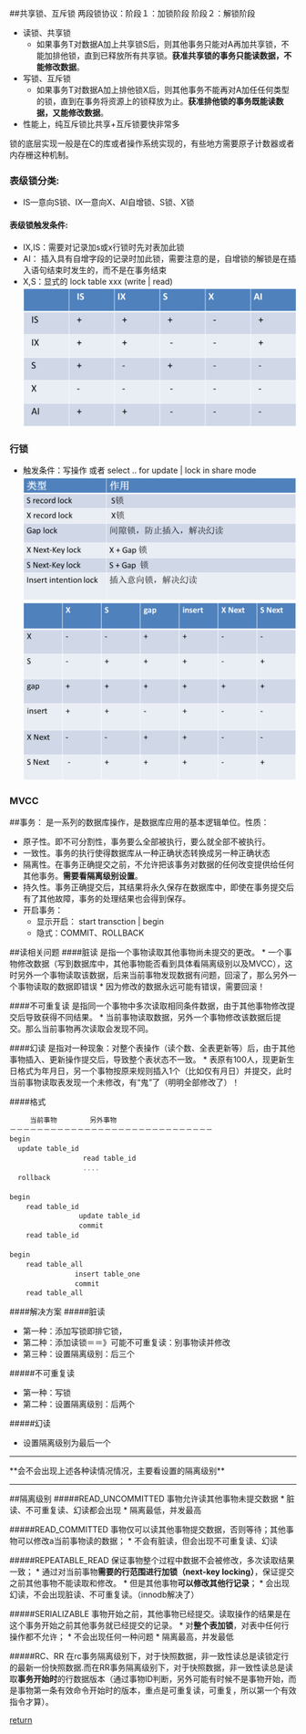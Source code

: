 ##共享锁、互斥锁
两段锁协议：阶段１：加锁阶段 阶段２：解锁阶段
* 读锁、共享锁
    * 如果事务T对数据A加上共享锁S后，则其他事务只能对A再加共享锁，不能加排他锁，直到已释放所有共享锁。**获准共享锁的事务只能读数据，不能修改数据**。
* 写锁、互斥锁
    * 如果事务T对数据A加上排他锁X后，则其他事务不能再对A加任任何类型的锁，直到在事务将资源上的锁释放为止。**获准排他锁的事务既能读数据，又能修改数据**。
* 性能上，纯互斥锁比共享+互斥锁要快非常多

锁的底层实现一般是在C的库或者操作系统实现的，有些地方需要原子计数器或者内存栅这种机制。

### 表级锁分类:
* IS—意向S锁、IX—意向X、AI自增锁、S锁、X锁

#### 表级锁触发条件:
* IX,IS：需要对记录加s或x行锁时先对表加此锁
* AI： 插入具有自增字段的记录时加此锁，需要注意的是，自增锁的解锁是在插入语句结束时发生的，而不是在事务结束
* X,S：显式的 lock table xxx (write | read)
![](/assets/表锁.png)

### 行锁
* 触发条件：写操作 或者 select .. for update | lock in share mode
![](/assets/行锁类型.png)
![](/assets/行锁.png)

### MVCC

##事务：
是一系列的数据库操作，是数据库应用的基本逻辑单位。性质：
* 原子性。即不可分割性，事务要么全部被执行，要么就全部不被执行。
* 一致性。事务的执行使得数据库从一种正确状态转换成另一种正确状态
* 隔离性。在事务正确提交之前，不允许把该事务对数据的任何改变提供给任何其他事务。**需要看隔离级别设置**。
* 持久性。事务正确提交后，其结果将永久保存在数据库中，即使在事务提交后有了其他故障，事务的处理结果也会得到保存。
* 开启事务：
    * 显示开启： start transction | begin
    * 隐式：COMMIT、ROLLBACK

##读相关问题
####脏读
是指一个事物读取其他事物尚未提交的更改。
    * 一个事物修改数据（写到数据库中，其他事物能否看到具体看隔离级别以及MVCC），这时另外一个事物读取该数据，后来当前事物发现数据有问题，回滚了，那么另外一个事物读取的数据即错误
    * 因为修改的数据永远可能有错误，需要回滚！
    
####不可重复读
是指同一个事物中多次读取相同条件数据，由于其他事物修改提交后导致获得不同结果。
    * 当前事物读取数据，另外一个事物修改该数据后提交。那么当前事物再次读取会发现不同。

####幻读
是指对一种现象：对整个表操作（读个数、全表更新等）后，由于其他事物插入、更新操作提交后，导致整个表状态不一致。
    * 表原有100人，现更新生日格式为年月日，另一个事物按原来规则插入1个（比如仅有月日）并提交，此时当前事物读取表发现一个未修改，有“鬼”了（明明全部修改了）！
    
####格式
```C++
     当前事物        另外事物
－－－－－－－－－－－－－－－－－－－－－－－－－－－－－－
begin                      
  update table_id   
                  read table_id   
                  ....            
  rollback   

begin                     
    read table_id             
                 update table_id           
                 commit                
    read table_id  
       
begin 
    read table_all
                insert table_one
                commit
    read table_all
```
####解决方案
#####脏读
* 第一种：添加写锁即排它锁，
* 第二种：添加读锁＝＝》可能不可重复读：别事物读并修改
* 第三种：设置隔离级别：后三个

#####不可重复读
* 第一种：写锁
* 第二种：设置隔离级别：后两个

#####幻读
* 设置隔离级别为最后一个

<hr>**会不会出现上述各种读情况情况，主要看设置的隔离级别**<hr>
##隔离级别
#####READ_UNCOMMITTED
事物允许读其他事物未提交数据
    * 脏读、不可重复读、幻读都会出现
    * 隔离最低，并发最高
    
#####READ_COMMITTED
事物仅可以读其他事物提交数据，否则等待；其他事物可以修改a当前事物读的数据；
    * 不会有脏读，但会出现不可重复读、幻读
    
#####REPEATABLE_READ
保证事物整个过程中数据不会被修改，多次读取结果一致；
    * 通过对当前事物**需要的行范围进行加锁（next-key locking）**，保证提交之前其他事物不能读取和修改。
    * 但是其他事物**可以修改其他行记录**；
    * 会出现幻读，不会出现脏读、不可重复读。（innodb解决了）

#####SERIALIZABLE
事物开始之前，其他事物已经提交。读取操作的结果是在这个事务开始之前其他事务就已经提交的记录。
    * 对**整个表加锁**，对表中任何行操作都不允许；
    * 不会出现任何一种问题
    * 隔离最高，并发最低

#####RC、RR 
在rc事务隔离级别下，对于快照数据，非一致性读总是读锁定行的最新一份快照数据.而在RR事务隔离级别下，对于快照数据，非一致性读总是读取**事务开始时**的行数据版本（通过事物ID判断，另外可能有时候不是事物开始，而是事物第一条有效命令开始时的版本，重点是可重复读，可重复，所以第一个有效指令才算）。


[return](README.md)